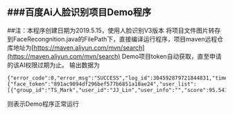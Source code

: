 ###百度Ai人脸识别项目Demo程序
------
##注：本程序创建日期为2019.5.15，使用人脸识别V3版本
将项目文件图片转存到FaceRecongnition.java的FilePath下，直接编译运行程序，项目maven远程仓库地址为[https://maven.aliyun.com/mvn/search](https://maven.aliyun.com/mvn/search)
Demo项目token自动获取，直至申请的该AI权限过期为止。
输出数据为
```
{"error_code":0,"error_msg":"SUCCESS","log_id":304592879721844831,"timestamp":1557972184,"cached":0,"result":{"face_token":"891ac9094df296bef577b6851a10ae24","user_list":[{"group_id":"TS_Mark","user_id":"JJ_Lin","user_info":"","score":95.541358947754}]}}
```
则表示Demo程序正常运行